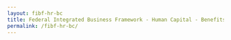 ```yaml
---
layout: fibf-hr-bc
title: Federal Integrated Business Framework - Human Capital - Benefits and Compensation
permalink: /fibf-hr-bc/
---
```


